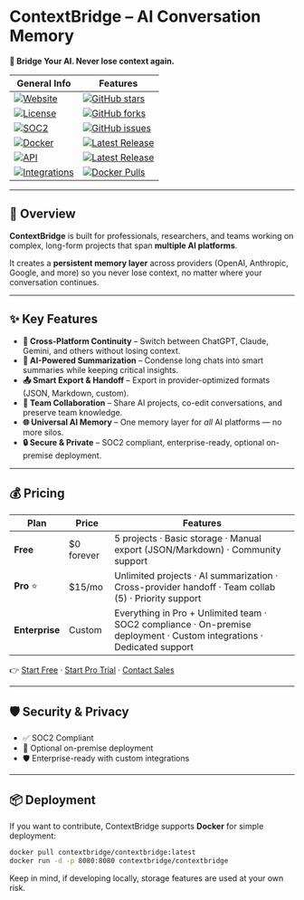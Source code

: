 # ContextBridge – AI Conversation Memory

**🌉 Bridge Your AI. Never lose context again.**
<!-- 🔥 Dynamic GitHub/Docker Badges -->

| General Info                   | Features                                                 |
|-------------------------------|----------------------------------------------------------|
| [![Website](https://img.shields.io/badge/Website-context--bridge.com-blue)](https://context-bridge.com)  | [![GitHub stars](https://img.shields.io/github/stars/jleboube/contextbridge?style=social)](https://github.com/jleboube/contextbridge/stargazers) |
| [![License](https://img.shields.io/badge/license-MIT-green.svg)](LICENSE)  |  [![GitHub forks](https://img.shields.io/github/forks/jleboube/contextbridge?style=social)](https://github.com/jleboube/contextbridge/network/members)  |
| [![SOC2](https://img.shields.io/badge/SOC2-Compliant-success)](#security--privacy)  |  [![GitHub issues](https://img.shields.io/github/issues/jleboube/contextbridge)](https://github.com/jleboube/contextbridge/issues)   |
| [![Docker](https://img.shields.io/badge/Docker-Supported-2496ED?logo=docker&logoColor=white)](#deployment)  |   [![Latest Release](https://img.shields.io/github/v/release/jleboube/contextbridge)](https://github.com/jleboube/contextbridge/releases)   |
| [![API](https://img.shields.io/badge/API-Available-orange?logo=swagger&logoColor=white)](#-resources)  |   [![Latest Release](https://img.shields.io/github/v/release/jleboube/contextbridge)](https://github.com/jleboube/contextbridge/releases)   |
| [![Integrations](https://img.shields.io/badge/Integrations-Slack%20%7C%20GitHub%20%7C%20Teams-purple)](#-resources)  |   [![Docker Pulls](https://img.shields.io/docker/pulls/contextbridge/contextbridge)](https://hub.docker.com/r/contextbridge/contextbridge) 



  

---

## 🚀 Overview

**ContextBridge** is built for professionals, researchers, and teams working on complex, long-form projects that span **multiple AI platforms**.  

It creates a **persistent memory layer** across providers (OpenAI, Anthropic, Google, and more) so you never lose context, no matter where your conversation continues.

---

## ✨ Key Features

- **🔗 Cross-Platform Continuity** – Switch between ChatGPT, Claude, Gemini, and others without losing context.  
- **🧠 AI-Powered Summarization** – Condense long chats into smart summaries while keeping critical insights.  
- **📤 Smart Export & Handoff** – Export in provider-optimized formats (JSON, Markdown, custom).  
- **👥 Team Collaboration** – Share AI projects, co-edit conversations, and preserve team knowledge.  
- **🌐 Universal AI Memory** – One memory layer for *all* AI platforms — no more silos.  
- **🔒 Secure & Private** – SOC2 compliant, enterprise-ready, optional on-premise deployment.  

---

## 💰 Pricing

| Plan          | Price       | Features                                                                 |
|---------------|------------|--------------------------------------------------------------------------|
| **Free**      | $0 forever | 5 projects · Basic storage · Manual export (JSON/Markdown) · Community support |
| **Pro** ⭐     | $15/mo     | Unlimited projects · AI summarization · Cross-provider handoff · Team collab (5) · Priority support |
| **Enterprise** | Custom     | Everything in Pro + Unlimited team · SOC2 compliance · On-premise deployment · Custom integrations · Dedicated support |

👉 [Start Free](https://context-bridge.com/register) · [Start Pro Trial](https://context-bridge.com/register) · [Contact Sales](https://context-bridge.com/contact)

---

## 🛡 Security & Privacy

- ✅ SOC2 Compliant  
- 🔐 Optional on-premise deployment  
- 🛡 Enterprise-ready with custom integrations  

---

## 📦 Deployment

If you want to contribute, ContextBridge supports **Docker** for simple deployment:

```bash
docker pull contextbridge/contextbridge:latest
docker run -d -p 8080:8080 contextbridge/contextbridge
```

Keep in mind, if developing locally, storage features are used at your own risk.
